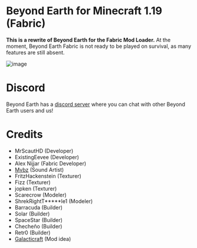 # Beyond Earth for Minecraft 1.19 (Fabric) #

**This is a rewrite of Beyond Earth for the Fabric Mod Loader.**
At the moment, Beyond Earth Fabric is not ready to be played on survival, as many features are still absent.

![image](https://user-images.githubusercontent.com/65916181/157454393-9aadd2a5-7039-4099-af5a-1438e8bd71d7.png)

# Discord #

Beyond Earth has a [discord server](https://discord.gg/Xb2nPmN) where you can chat with other Beyond Earth users and us!

# Credits #

* MrScautHD (Developer)
* ExistingEevee (Developer)
* Alex Nijjar (Fabric Developer)
* [Mvbz](https://www.youtube.com/channel/UC2e-rv7O4zYaKfRfhsuDeow/videos) (Sound Artist)
* FritzHackenstein (Texturer)
* Fizz (Texturer)
* jopken (Texturer)
* Scarecrow (Modeler)
* ShrekRightT*****le1 (Modeler)
* Barracuda (Builder)
* Solar (Builder)
* SpaceStar (Builder)
* Checheño (Builder)
* Retr0 (Builder)
* [Galacticraft](https://www.curseforge.com/minecraft/mc-mods/galacticraft-legacy) (Mod idea)